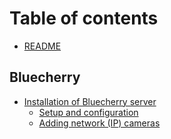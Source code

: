 # Table of contents

* [README](README.md)

## Bluecherry

* [Installation of Bluecherry server](bluecherry/installation-of-bluecherry-server/README.md)
  * [Setup and configuration](bluecherry/installation-of-bluecherry-server/setup-and-configuration.md)
  * [Adding network \(IP\) cameras](bluecherry/installation-of-bluecherry-server/untitled.md)

